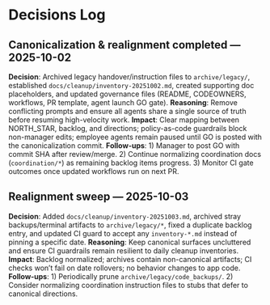 # Decisions Log

## Canonicalization & realignment completed — 2025-10-02
**Decision**: Archived legacy handover/instruction files to `archive/legacy/`, established `docs/cleanup/inventory-20251002.md`, created supporting doc placeholders, and updated governance files (README, CODEOWNERS, workflows, PR template, agent launch GO gate).
**Reasoning**: Remove conflicting prompts and ensure all agents share a single source of truth before resuming high-velocity work.
**Impact**: Clear mapping between NORTH_STAR, backlog, and directions; policy-as-code guardrails block non-manager edits; employee agents remain paused until GO is posted with the canonicalization commit.
**Follow-ups**: 1) Manager to post GO with commit SHA after review/merge. 2) Continue normalizing coordination docs (`coordination/*`) as remaining backlog items progress. 3) Monitor CI gate outcomes once updated workflows run on next PR.

## Realignment sweep — 2025-10-03
**Decision**: Added `docs/cleanup/inventory-20251003.md`, archived stray backups/terminal artifacts to `archive/legacy/*`, fixed a duplicate backlog entry, and updated CI guard to accept any `inventory-*.md` instead of pinning a specific date.
**Reasoning**: Keep canonical surfaces uncluttered and ensure CI guardrails remain resilient to daily cleanup inventories.
**Impact**: Backlog normalized; archives contain non-canonical artifacts; CI checks won’t fail on date rollovers; no behavior changes to app code.
**Follow-ups**: 1) Periodically prune `archive/legacy/code_backups/`. 2) Consider normalizing coordination instruction files to stubs that defer to canonical directions.
